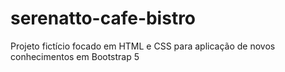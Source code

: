 # serenatto-cafe-bistro
Projeto fictício focado em HTML e CSS para aplicação de novos conhecimentos em Bootstrap 5
